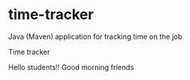 # time-tracker
Java (Maven) application for tracking time on the job

Time tracker

Hello students!! Good morning friends
